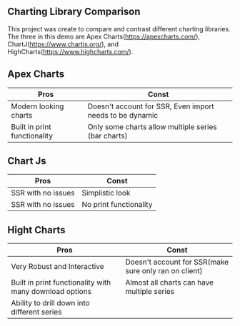 ## Charting Library Comparison
This project was create to compare and contrast different charting libraries. The three in this demo are Apex Charts(https://apexcharts.com/), ChartJ(https://www.chartjs.org/), and HighCharts(https://www.highcharts.com/).

## Apex Charts

| Pros | Const |
| --- | --- |
| Modern looking charts | Doesn't account for SSR, Even import needs to be dynamic |
| Built in print functionality | Only some charts allow multiple series (bar charts) |

## Chart Js

| Pros | Const |
| --- | --- |
| SSR with no issues | Simplistic look |
| SSR with no issues | No print functionality |



## Hight Charts

| Pros | Const |
| --- | --- |
| Very Robust and Interactive | Doesn't account for SSR(make sure only ran on client) |
| Built in print functionality with many download options | Almost all charts can have multiple series |
| Ability to drill down into different series |  |

